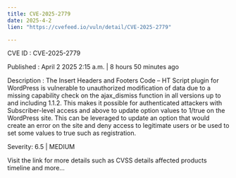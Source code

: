 ```yaml
---
title: CVE-2025-2779
date: 2025-4-2
lien: "https://cvefeed.io/vuln/detail/CVE-2025-2779"

---
```


CVE ID : CVE-2025-2779

Published :  April 2
2025
2:15 a.m. | 8 hours
50 minutes ago

Description : The Insert Headers and Footers Code – HT Script plugin for WordPress is vulnerable to unauthorized modification of data due to a missing capability check on the ajax_dismiss function in all versions up to
and including
1.1.2. This makes it possible for authenticated attackers
with Subscriber-level access and above
to update option values to 1/true on the WordPress site. This can be leveraged to update an option that would create an error on the site and deny access to legitimate users or be used to set some values to true
such as registration.

Severity: 6.5 | MEDIUM

Visit the link for more details
such as CVSS details
affected products
timeline
and more...

